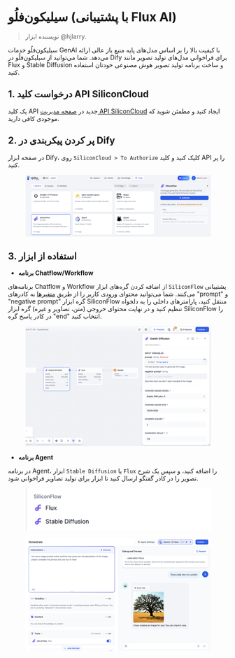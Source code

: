 # سیلیکون‌فلُو (با پشتیبانی Flux AI)

> نویسنده ابزار @hjlarry.

سیلیکون‌فلُو خدمات GenAI با کیفیت بالا را بر اساس مدل‌های پایه منبع باز عالی ارائه می‌دهد. شما می‌توانید از سیلیکون‌فلُو در Dify برای فراخوانی مدل‌های تولید تصویر مانند Flux و Stable Diffusion و ساخت برنامه تولید تصویر هوش مصنوعی خودتان استفاده کنید.

## 1. درخواست کلید API SiliconCloud

یک کلید API جدید در [صفحه مدیریت API SiliconCloud](https://cloud.siliconflow.cn/account/ak) ایجاد کنید و مطمئن شوید که موجودی کافی دارید.

## 2. پر کردن پیکربندی در Dify

در صفحه ابزار Dify، روی `SiliconCloud > To Authorize` کلیک کنید و کلید API را پر کنید.

<figure><img src="../../../.gitbook/assets/截屏2024-09-27 13.04.16.png" alt=""><figcaption></figcaption></figure>

## 3. استفاده از ابزار

* **برنامه Chatflow/Workflow**

برنامه‌های Chatflow و Workflow از اضافه کردن گره‌های ابزار `SiliconFlow` پشتیبانی می‌کنند. شما می‌توانید محتوای ورودی کاربر را از طریق [متغیرها](https://docs.dify.ai/v/zh-hans/guides/workflow/variables) به کادرهای "prompt" و "negative prompt" گره ابزار SiliconFlow منتقل کنید، پارامترهای داخلی را به دلخواه تنظیم کنید و در نهایت محتوای خروجی (متن، تصاویر و غیره) گره ابزار SiliconFlow را در کادر پاسخ گره "end" انتخاب کنید.

<figure><img src="../../../.gitbook/assets/截屏2024-09-27 13.17.40.png" alt=""><figcaption></figcaption></figure>

* **برنامه Agent**

در برنامه Agent، ابزار `Stable Diffusion` یا `Flux` را اضافه کنید، و سپس یک شرح تصویر را در کادر گفتگو ارسال کنید تا ابزار برای تولید تصاویر فراخوانی شود.

<figure><img src="../../../.gitbook/assets/截屏2024-09-27 13.14.16.png" alt=""><figcaption></figcaption></figure>

<figure><img src="../../../.gitbook/assets/截屏2024-09-27 13.13.06.png" alt=""><figcaption></figcaption></figure>


